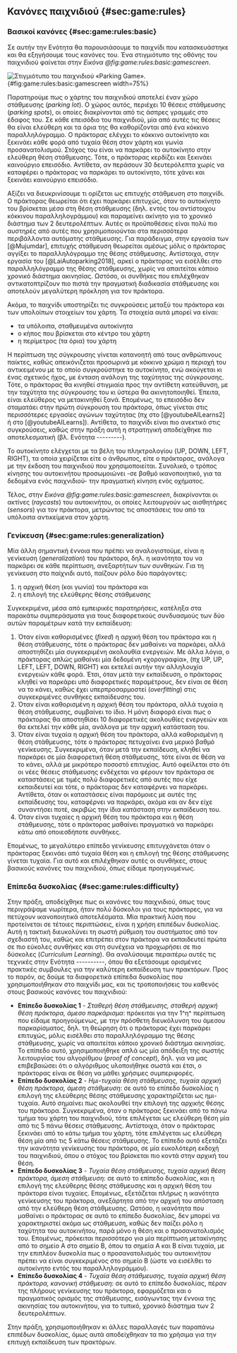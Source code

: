 ## Κανόνες παιχνιδιού {#sec:game:rules}

### Βασικοί κανόνες {#sec:game:rules:basic}

Σε αυτήν την Ενότητα θα παρουσιάσουμε το παιχνίδι που κατασκευάστηκε και θα εξηγήσουμε τους κανόνες του. Ένα στιγμιότυπο της οθόνης του παιχνιδιού φαίνεται στην *Εικόνα @fig:game:rules:basic:gamescreen*.

![Στιγμιότυπο του παιχνιδιού «Parking Game».](4-game/figures/gamescreen.png){#fig:game:rules:basic:gamescreen width=75%}

Παρατηρούμε πως ο χάρτης του παιχνιδιού αποτελεί έναν χώρο στάθμευσης (*parking lot*). Ο χώρος αυτός, περιέχει 10 θέσεις στάθμευσης (*parking spots*), οι οποίες διακρίνονται από τις άσπρες γραμμές στο έδαφος του. Σε κάθε επεισόδιο του παιχνιδιού, μία από αυτές τις θέσεις θα είναι ελεύθερη και τα όρια της θα καθορίζονται από ένα κόκκινο παραλληλόγραμμο. Ο πράκτορας ελέγχει το κόκκινο αυτοκίνητο και ξεκινάει κάθε φορά από τυχαία θέση στον χάρτη και γωνία προσανατολισμού. Στόχος του είναι να παρκάρει το αυτοκίνητο στην ελεύθερη θέση στάθμευσης. Τότε, ο πράκτορας κερδίζει και ξεκινάει καινούργιο επεισόδιο. Αντίθετα, αν περάσουν 30 δευτερόλεπτα χωρίς να καταφέρει ο πράκτορας να παρκάρει το αυτοκίνητο, τότε χάνει και ξεκινάει καινούργιο επεισόδιο.

Αξίζει να διευκρινίσουμε τι ορίζεται ως επιτυχής στάθμευση στο παιχνίδι. Ο πράκτορας θεωρείται ότι έχει παρκάρει επιτυχώς, όταν το αυτοκίνητο του βρίσκεται μέσα στη θέση στάθμευσης (δηλ. εντός του αντίστοιχου κόκκινου παραλληλογράμμου) και παραμείνει ακίνητο για το χρονικό διάστημα των 2 δευτερολέπτων. Αυτές οι προϋποθέσεις είναι πολύ πιο αυστηρές από αυτές που χρησιμοποιούνται στα περισσότερα περιβάλλοντα αυτόματης στάθμευσης. Για παράδειγμα, στην εργασία των [@Mujumdar],
επιτυχής στάθμευση θεωρείται αμέσως μόλις ο πράκτορας αγγίξει το παραλληλόγραμμο της θέσης στάθμευσης. Αντίστοιχα, στην εργασία του [@LaiAutoparking2018], αρκεί ο πράκτορας να εισέλθει στο παραλληλόγραμμο της θέσης στάθμευσης, χωρίς να απαιτείται κάποιο χρονικό διάστημα ακινησίας. Ωστόσο, οι συνθήκες που επιλέχθηκαν αντικατοπτρίζουν πιο πιστά την πραγματική διαδικασία στάθμευσης και αποτελούν μεγαλύτερη πρόκληση για τον πράκτορα.

Ακόμα, το παιχνίδι υποστηρίζει τις συγκρούσεις μεταξύ του πράκτορα και των υπολοίπων στοιχείων του χάρτη. Τα στοιχεία αυτά μπορεί να είναι:

- τα υπόλοιπα, σταθμευμένα αυτοκίνητα
- ο κήπος που βρίσκεται στο κέντρο του χάρτη
- η περίμετρος (τα όρια) του χάρτη

Η περίπτωση της σύγκρουσης γίνεται κατανοητή από τους ανθρώπινους παίκτες, καθώς απεικόνιζεται προσωρινά με κόκκινο χρώμα η περιοχή του αντικειμένου με το οποίο συγκρούστηκε το αυτοκίνητο, ενώ ακούγεται κι ένας σχετικός ήχος, με ένταση ανάλογη της ταχύτητας της σύγκρουσης. Τότε, ο πράκτορας θα κινηθεί στιγμιαία προς την αντίθετη κατεύθυνση, με την ταχύτητα της σύγκρουσης του κι ύστερα θα ακινητοποιηθεί. Έπειτα, είναι ελεύθερος να μετακινηθεί ξανά. Επομένως, το επεισόδιο δεν σταματάει στην πρώτη σύγκρουση του πράκτορα, όπως γίνεται στις περισσότερες εργασίες αγώνων ταχύτητας (πχ στο [@youtubeAILearns2] ή στο [@youtubeAILearns]). Αντίθετα, το παιχνίδι είναι πιο ανεκτικό στις συγκρούσεις, καθώς στην πράξη αυτή η στρατηγική αποδείχθηκε πιο αποτελεσματική (βλ. Ενότητα ---------).

Το αυτοκίνητο ελέγχεται με τα βέλη του πληκτρολογίου (UP, DOWN, LEFT, RIGHT), τα οποία χειρίζεται είτε ο άνθρωπος, είτε ο πράκτορας, ανάλογα με την έκδοση του παιχνιδιού που χρησιμοποιείται. Συνολικά, ο τρόπος κίνησης του αυτοκινήτου προσωμοιώνει -σε βαθμό ικανοποιητικό, για τα δεδομένα ενός παιχνιδιού- την πραγματική κίνηση ενός οχήματος.

Τέλος, στην *Εικόνα @fig:game:rules:basic:gamescreen*, διακρίνονται οι ακτίνες (*raycasts*) του αυτοκινήτου, οι οποίες λειτουργούν ως αισθητήρες (*sensors*) για τον πράκτορα, μετρώντας τις αποστάσεις του από τα υπόλοιπα αντικείμενα στον χάρτη. 

### Γενίκευση {#sec:game:rules:generalization}

Μία άλλη σημαντική έννοια που πρέπει να αναλογιστούμε, είναι η γενίκευση (*generalization*) του πράκτορα, δηλ. η ικανότητα του να παρκάρει σε κάθε περίπτωση, ανεξαρτήτων των συνθηκών. Για τη γενίκευση στο παίχνιδι αυτό, παίζουν ρόλο δύο παράγοντες:

1. η αρχική θέση (και γωνία) του πράκτορα και
1. η επιλογή της ελεύθερης θέσης στάθμευσης

Συγκεκριμένα, μέσα από εμπειρικές παρατηρήσεις, κατέληξα στα παρακάτω συμπεράσματα για τους διαφορετικούς συνδυασμούς των δύο αυτών παραμέτρων κατά την εκπαίδευση:

1. Όταν είναι καθορισμένες (*fixed*) η αρχική θέση του πράκτορα και η θέση στάθμευσης, τότε ο πράκτορας δεν μαθαίνει να παρκάρει, αλλά αποστηθίζει μία συγκεκριμένη ακολουθία ενεργειών. Με άλλα λόγια, ο πράκτορας απλώς μαθαίνει μία δεδομένη «χορογραφία», (πχ UP, UP, LEFT, LEFT, DOWN, RIGHT) και εκτελεί αυτήν την αλληλουχία ενεργειών κάθε φορά. Έτσι, όταν μετά την εκπαίδευση, ο πράκτορας κληθεί να παρκάρει υπό διαφορετικές παραμέτρους, δεν είναι σε θέση να το κάνει, καθώς έχει υπερπροσαρμοστεί (*overfitting*) στις συγκεκριμένες συνθήκες εκπαίδευσης του.
1. Όταν είναι καθορισμένη η αρχική θέση του πράκτορα, αλλά τυχαία η θέση στάθμευσης, συμβαίνει το ίδιο. Η μόνη διαφορά είναι πως ο πράκτορας θα αποστηθίσει 10 διαφορετικές ακολουθίες ενεργειών και θα εκτελεί την κάθε μία, ανάλογα με την αρχική κατάσταση του.
1. Όταν είναι τυχαία η αρχική θέση του πράκτορα, αλλά καθορισμένη η θέση στάθμευσης, τότε ο πράκτορας πετυχαίνει ένα μερικό βαθμό γενίκευσης. Συγκεκριμένα, όταν μετά την εκπαίδευση, κληθεί να παρκάρει σε μία διαφορετική θέση στάθμευσης, τότε είναι σε θέση να το κάνει, αλλά με μικρότερο ποσοστό επιτυχίας. Αυτό οφείλεται στο ότι οι νέες θέσεις στάθμευσης ενδέχεται να φέρουν τον πράκτορα σε καταστάσεις με τιμές πολύ διαφορετικές από αυτές που είχε εκπαιδευτεί και τότε, ο πράκτορας δεν καταφέρνει να παρκάρει. Αντίθετα, όταν οι καταστάσεις είναι παρόμοιες με αυτές της εκπαίδευσης του, καταφέρνει να παρκάρει, ακόμα και αν δεν είχε συναντήσει ποτέ, ακριβώς την ίδια κατάσταση στην εκπαίδευση του.
1. Όταν είναι τυχαίες η αρχική θέση του πράκτορα και η θέση στάθμευσης, τότε ο πράκτορας μαθαίνει πραγματικά να παρκάρει κάτω από οποιεσδήποτε συνθήκες.

Επομένως, το μεγαλύτερο επίπεδο γενίκευσης επιτυγχάνεται όταν ο πράκτορας ξεκινάει από τυχαία θέση και η επιλογή της θέσης στάθμευσης γίνεται τυχαία. Για αυτό και επιλέχθηκαν αυτές οι συνθήκες, στους βασικούς κανόνες του παιχνιδιού, όπως είδαμε προηγουμένως.

### Επίπεδα δυσκολίας {#sec:game:rules:difficulty}

Στην πράξη, αποδείχθηκε πως οι κανόνες του παιχνιδιού, όπως τους περιγράψαμε νωρίτερα, ήταν πολύ δύσκολοι για τους πράκτορες, για να πετύχουν ικανοποιητικά αποτελέσματα. Μία πρακτική λύση που προτείνεται σε τέτοιες περιπτώσεις, είναι η χρήση επιπέδων δυσκολίας. Αυτή η τακτική διευκολύνει τη σωστή ρύθμιση του συστήματος από τον σχεδιαστή του, καθώς και επιτρέπει στον πράκτορα να εκπαιδευτεί πρώτα σε πιο εύκολες συνθήκες και στη συνέχεια να προχωρήσει σε πιο δύσκολες (*Curriculum Learning*). Θα αναλύσουμε περαιτέρω αυτές τις τεχνικές στην Ενότητα ----------, όπου θα εξετάσουμε ορισμένες πρακτικές συμβουλες για την καλύτερη εκπαίδευση των πρακτόρων. Προς το παρόν, ας δούμε τα διαφορετικά επίπεδα δυσκολίας που χρησιμοποιήθηκαν στο παιχνίδι μας, και τις τροποποιήσεις του καθενός στους βασικούς κανόνες του παιχνιδιού:

- **Επίπεδο δυσκολίας 1** - *Σταθερή θέση στάθμευσης, σταθερή αρχική θέση πράκτορα, άμεσο παρκάρισμα*: πρόκειται για την 1^η^ περίπτωση που είδαμε προηγούμενως, με την πρόσθετη διευκόλυνση του άμεσου παρκαρίσματος, δηλ. τη θεώρηση ότι ο πράκτορας έχει παρκάρει επιτυχώς, μόλις εισέλθει στο παραλληλόγραμμο της θέσης στάθμευσης, χωρίς να απαιτείται κάποιο χρονικό διάστημα ακινησίας. Το επίπεδο αυτό, χρησιμοποιήθηκε απλά ως μία απόδειξη της σωστής λειτουργίας του αλγορίθμου (*proof of concept*), δηλ. για να μας επιβεβαιώσει ότι ο αλγόριθμος υλοποιήθηκε σωστά και έτσι, ο πράκτορας είναι σε θέση να μάθει χρήσιμες συμπεριφορές.
- **Επίπεδο δυσκολίας 2** - *Ημι-τυχαία θέση στάθμευσης, τυχαία αρχική θέση πράκτορα, άμεση στάθμευση*: σε αυτό το επίπεδο δυσκολίας η επιλογή της ελεύθερης θέσης στάθμευσης χαρακτηρίζεται ως ημι-τυχαία. Αυτό σημαίνει πως ακολουθεί την επιλογή της αρχικής θέσης του πράκτορα. Συγκεκριμένα, όταν ο πράκτορας ξεκινάει από το πάνω τμήμα του χάρτη του παιχνιδιού, τότε επιλέγεται ως ελεύθερη θέση μία από τις 5 πάνω θέσεις στάθμευσης. Αντίστοιχα, όταν ο πράκτορας ξεκινάει από το κάτω τμήμα του χάρτη, τότε επιλέγεται ως ελεύθερη θέση μία από τις 5 κάτω θέσεις στάθμευσης. Το επίπεδο αυτό εξετάζει την ικανότητα γενίκευσης του πράκτορα, σε μία ευκολότερη εκδοχή του παιχνιδιού, όπου ο στόχος του βρίσκεται πιο κοντά στην αρχική του θέση.
- **Επίπεδο δυσκολίας 3** - *Τυχαία θέση στάθμευσης, τυχαία αρχική θέση πράκτορα, άμεση στάθμευση*: σε αυτό το επίπεδο δυσκολίας, και η επιλογή της ελεύθερης θέσης στάθμευσης και η αρχική θέση του πράκτορα είναι τυχαίες. Επομένως, εξετάζεται πλήρως η ικανότητα γενίκευσης του πράκτορα, ανεξάρτητα από την αρχική του απόσταση από την ελεύθερη θέση στάθμευσης. Ωστόσο, η ικανότητα που μαθαίνει ο πράκτορας σε αυτό το επίπεδο δυσκολίας, δεν μπορεί να χαρακτηριστεί ακόμα ως στάθμευση, καθώς δεν παίζει ρόλο η ταχύτητα του αυτοκινήτου, παρά μόνο η θέση και ο προσανατολισμός του. Επομένως, πρόκειται περισσότερο για μία περίπτωση μετακίνησης από το σημείο Α στο σημείο Β, όπου τα σημεία Α και Β είναι τυχαία, με την επιπλέον δυσκολία πως ο προσανατολισμός του αυτοκινήτου πρέπει να είναι συγκεκριμένος στο σημείο Β (ώστε να εισέλθει το αυτοκίνητο εντός του παραλληλογράμμου).
- **Επίπεδο δυσκολίας 4** - *Τυχαία θέση στάθμευσης, τυχαία αρχική θέση πράκτορα, κανονική στάθμευση*: σε αυτό το επίπεδο δυσκολίας, πέραν της πλήρους γενίκευσης του πράκτορα, εφαρμόζεται και ο πραγματικός ορισμός της στάθμευσης, εισάγωντας την έννοια της ακινησίας του αυτοκινήτου, για το τυπικό, χρονικό διάστημα των 2 δευτερολέπτων. 

Στην πράξη, χρησιμοποιήθηκαν κι άλλες παραλλαγές των παραπάνω επιπέδων δυσκολίας, όμως αυτά αποδείχθηκαν τα πιο χρήσιμα για την επιτυχή εκπαίδευση των πρακτόρων. 